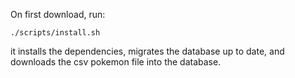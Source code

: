 

On first download, run:
```
./scripts/install.sh
```

it installs the dependencies, migrates the database up to date, and downloads the csv pokemon file into the database.
